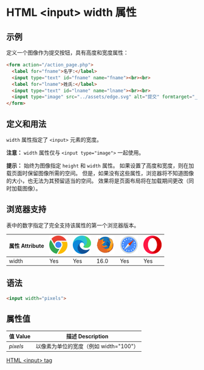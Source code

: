 HTML \<input> width 属性
===

## 示例

定义一个图像作为提交按钮，具有高度和宽度属性：

```html idoc:preview:iframe
<form action="/action_page.php">
  <label for="fname">名字:</label>
  <input type="text" id="fname" name="fname"><br><br>
  <label for="lname">姓氏:</label>
  <input type="text" id="lname" name="lname"><br><br>
  <input type="image" src="../assets/edge.svg" alt="提交" formtarget="_blank" width="48" height="48">
</form>
```

## 定义和用法

`width` 属性指定了 `<input>` 元素的宽度。

**注意：** `width` 属性仅与 `<input type="image">` 一起使用。

**提示：** 始终为图像指定 `height` 和 `width` 属性。 如果设置了高度和宽度，则在加载页面时保留图像所需的空间。 但是，如果没有这些属性，浏览器将不知道图像的大小，也无法为其预留适当的空间。 效果将是页面布局将在加载期间更改（同时加载图像）。

## 浏览器支持

表中的数字指定了完全支持该属性的第一个浏览器版本。

| 属性 Attribute | ![chrome][1] | ![edge][2] | ![firefox][3] | ![safari][4] | ![opera][5] |
| --- | --- | --- | --- | --- | --- |
| width     | Yes | Yes | 16.0 | Yes | Yes |
<!--rehype:style=width: 100%; display: inline-table;-->

## 语法

```html
<input width="pixels">
```

## 属性值

| 值 Value | 描述 Description |
| ----- | ----- |
| *pixels* | 以像素为单位的宽度（例如 width="100"） |
<!--rehype:style=width: 100%; display: inline-table;-->

[HTML \<input> tag](./input.md "HTML input 标签参考")

[1]: ../assets/chrome.svg
[2]: ../assets/edge.svg
[3]: ../assets/firefox.svg
[4]: ../assets/safari.svg
[5]: ../assets/opera.svg

